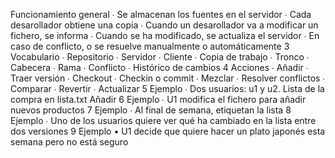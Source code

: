 Funcionamiento
general
∙ Se almacenan los fuentes en el servidor
∙ Cada desarollador obtiene una copia
∙ Cuando un desarollador va a modificar un
fichero, se informa
∙ Cuando se ha modificado, se actualiza el
servidor
∙ En caso de conflicto, o se resuelve
manualmente o automáticamente
3
Vocabulario
∙ Repositorio
∙ Servidor
∙ Cliente
∙ Copia de trabajo
∙ Tronco
∙ Cabecera
∙ Rama
∙ Conflicto
∙ Histórico de cambios
4
Acciones ∙ Añadir ∙ Traer versión ∙ Checkout ∙ Checkin o commit ∙ Mezclar ∙ Resolver conflictos ∙ Comparar ∙ Revertir ∙ Actualizar
5
Ejemplo
∙ Dos usuarios: u1 y u2. Lista de la compra en
lista.txt
Añadir
6
Ejemplo
∙ U1 modifica el fichero para añadir nuevos productos
7
Ejemplo
∙ Al final de semana, etiquetan la lista
8
Ejemplo
∙ Uno de los usuarios quiere ver qué ha
cambiado en la lista entre dos versiones
9
Ejemplo
• U1 decide que quiere hacer un plato japonés esta semana pero no está seguro
